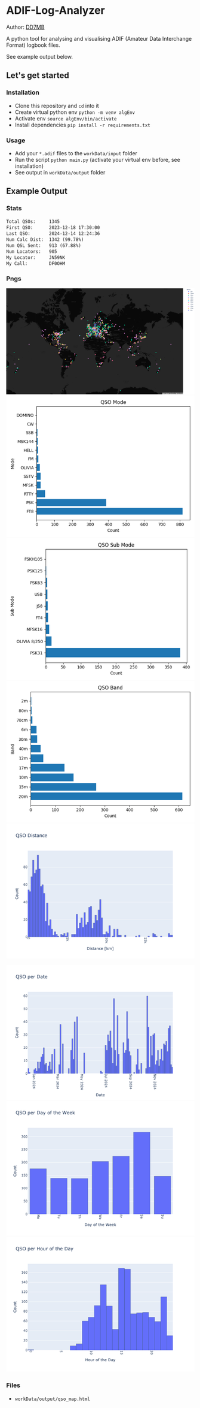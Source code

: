 # ADIF-Log-Analyzer

Author: [DD7MB](https://dd7mb.de)

A python tool for analysing and visualising ADIF (Amateur Data Interchange Format) logbook files.

See example output below.

## Let's get started

### Installation

- Clone this repository and `cd` into it
- Create virtual python env `python -m venv algEnv`
- Activate env `source algEnv/bin/activate`
- Install dependencies `pip install -r requirements.txt`

### Usage

- Add your `*.adif` files to the `workData/input` folder
- Run the script `python main.py` (activate your virtual env before, see installation)
- See output in `workData/output` folder

## Example Output

### Stats

```
Total QSOs:		1345
First QSO:		2023-12-18 17:30:00
Last QSO:		2024-12-14 12:24:36
Num Calc Dist:	1342 (99.78%)
Num QSL Sent:	913 (67.88%)
Num Locators:	905
My Locator:		JN59NK
My Call:		DF0OHM
```

### Pngs

![](workData/output/qso_map.png)
![](workData/output/qso_modes.png)
![](workData/output/qso_sub_modes.png)
![](workData/output/qso_bands.png)
![](workData/output/qso_distance.png)

![](workData/output/qso_per_date.png)
![](workData/output/qso_per_day_of_week.png)
![](workData/output/qso_per_hour_of_day.png)

### Files

- `workData/output/qso_map.html`